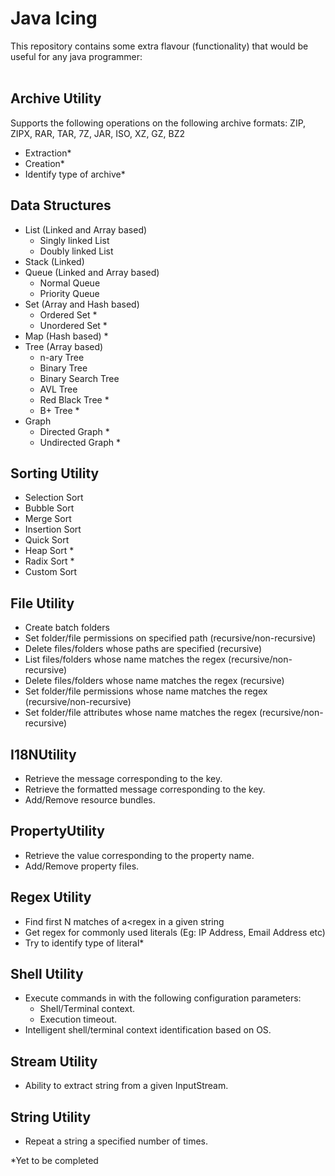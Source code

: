 # Java Icing
This repository contains some extra flavour (functionality) that would be useful for any java programmer: <br><br>

## Archive Utility<br>
Supports the following operations on the following archive formats:
ZIP, ZIPX, RAR, TAR, 7Z, JAR, ISO, XZ, GZ, BZ2
* Extraction*
* Creation*
* Identify type of archive*

## Data Structures<br>
* List (Linked and Array based)<br>
  * Singly linked List<br>
  * Doubly linked List<br>
* Stack (Linked)<br>
* Queue (Linked and Array based)<br>
	* Normal Queue<br>
	* Priority Queue<br>
* Set (Array and Hash based)<br>
	* Ordered Set *<br>
	* Unordered Set *<br>
* Map (Hash based) *<br>
* Tree (Array based)<br>
	* n-ary Tree<br>
	* Binary Tree<br>
	* Binary Search Tree<br>
	* AVL Tree<br>
	* Red Black Tree *<br>
	* B+ Tree *<br>
* Graph<br>
	* Directed Graph *<br>
	* Undirected Graph *<br>

## Sorting Utility<br>
* Selection Sort<br>
* Bubble Sort<br>
* Merge Sort<br>
* Insertion Sort<br>
* Quick Sort<br>
* Heap Sort *<br>
* Radix Sort *<br>
* Custom Sort<br>

## File Utility<br>
* Create batch folders
* Set folder/file permissions on specified path (recursive/non-recursive)
* Delete files/folders whose paths are specified (recursive)
* List files/folders whose name matches the regex (recursive/non-recursive)
* Delete files/folders whose name matches the regex (recursive)
* Set folder/file permissions whose name matches the regex (recursive/non-recursive)
* Set folder/file attributes whose name matches the regex (recursive/non-recursive)

## I18NUtility
* Retrieve the message corresponding to the key.
* Retrieve the formatted message corresponding to the key.
* Add/Remove resource bundles.

## PropertyUtility
* Retrieve the value corresponding to the property name.
* Add/Remove property files.

## Regex Utility<br>
* Find first N matches of a<regex in a given string
* Get regex for commonly used literals (Eg: IP Address, Email Address etc)
* Try to identify type of literal*

## Shell Utility<br>
* Execute commands in with the following configuration parameters:
    * Shell/Terminal context.
    * Execution timeout.
* Intelligent shell/terminal context identification based on OS.

## Stream Utility
* Ability to extract string from a given InputStream.

## String Utility
* Repeat a string a specified number of times.

*Yet to be completed

